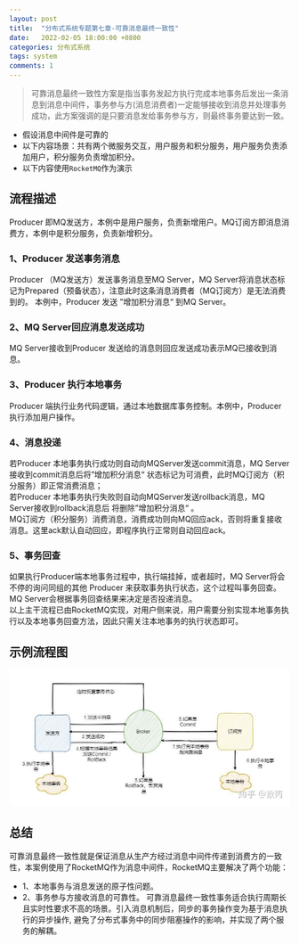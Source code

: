 ```yaml
---
layout: post
title:  "分布式系统专题第七章-可靠消息最终一致性"
date:   2022-02-05 18:00:00 +0800
categories: 分布式系统
tags: system
comments: 1
---
```

> 可靠消息最终一致性方案是指当事务发起方执行完成本地事务后发出一条消息到消息中间件，事务参与方(消息消费者)一定能够接收到消息并处理事务成功，此方案强调的是只要消息发给事务参与方，则最终事务要达到一致。
* 假设消息中间件是可靠的
* 以下内容场景：共有两个微服务交互，用户服务和积分服务，用户服务负责添加用户，积分服务负责增加积分。
* 以下内容使用`RocketMQ`作为演示

## 流程描述
Producer 即MQ发送方，本例中是用户服务，负责新增用户。MQ订阅方即消息消费方，本例中是积分服务，负责新增积分。
### 1、Producer 发送事务消息
Producer （MQ发送方）发送事务消息至MQ Server，MQ Server将消息状态标记为Prepared（预备状态），注意此时这条消息消费者（MQ订阅方）是无法消费到的。
本例中，Producer 发送 ”增加积分消息“ 到MQ Server。

### 2、MQ Server回应消息发送成功
MQ Server接收到Producer 发送给的消息则回应发送成功表示MQ已接收到消息。

### 3、Producer 执行本地事务
Producer 端执行业务代码逻辑，通过本地数据库事务控制。本例中，Producer 执行添加用户操作。

### 4、消息投递
若Producer 本地事务执行成功则自动向MQServer发送commit消息，MQ Server接收到commit消息后将”增加积分消息“ 状态标记为可消费，此时MQ订阅方（积分服务）即正常消费消息；  
若Producer 本地事务执行失败则自动向MQServer发送rollback消息，MQ Server接收到rollback消息后 将删除”增加积分消息“ 。  
MQ订阅方（积分服务）消费消息，消费成功则向MQ回应ack，否则将重复接收消息。这里ack默认自动回应，即程序执行正常则自动回应ack。  

### 5、事务回查
如果执行Producer端本地事务过程中，执行端挂掉，或者超时，MQ Server将会不停的询问同组的其他 Producer
来获取事务执行状态，这个过程叫事务回查。MQ Server会根据事务回查结果来决定是否投递消息。  
以上主干流程已由RocketMQ实现，对用户侧来说，用户需要分别实现本地事务执行以及本地事务回查方法，因此只需关注本地事务的执行状态即可。  

## 示例流程图
![cap](/img/in-post/system/8.jpg)

## 总结
可靠消息最终一致性就是保证消息从生产方经过消息中间件传递到消费方的一致性，本案例使用了RocketMQ作为消息中间件，RocketMQ主要解决了两个功能：
* 1、本地事务与消息发送的原子性问题。
* 2、事务参与方接收消息的可靠性。
可靠消息最终一致性事务适合执行周期长且实时性要求不高的场景。引入消息机制后，同步的事务操作变为基于消息执行的异步操作, 避免了分布式事务中的同步阻塞操作的影响，并实现了两个服务的解耦。